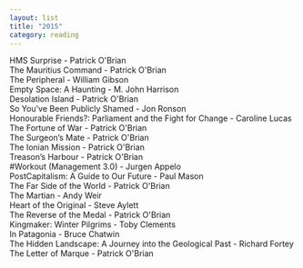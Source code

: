 ```yaml
---
layout: list
title: "2015"
category: reading
---
```


HMS Surprise -	Patrick O'Brian  
The Mauritius Command -	Patrick O'Brian  
The Peripheral - William Gibson  
Empty Space: A Haunting -	M. John Harrison  
Desolation Island -	Patrick O'Brian  
So You've Been Publicly Shamed - Jon Ronson  
Honourable Friends?: Parliament and the Fight for Change - Caroline Lucas  
The Fortune of War - Patrick O'Brian  
The Surgeon’s Mate - Patrick O'Brian  
The Ionian Mission - Patrick O'Brian  
Treason’s Harbour -	Patrick O'Brian  
#Workout (Management 3.0) - Jurgen Appelo  
PostCapitalism: A Guide to Our Future	- Paul Mason  
The Far Side of the World - Patrick O'Brian  
The Martian - Andy Weir  
Heart of the Original - Steve Aylett  
The Reverse of the Medal - Patrick O'Brian  
Kingmaker: Winter Pilgrims - Toby Clements  
In Patagonia -	Bruce Chatwin  
The Hidden Landscape: A Journey into the Geological Past - Richard Fortey  
The Letter of Marque - Patrick O'Brian  

